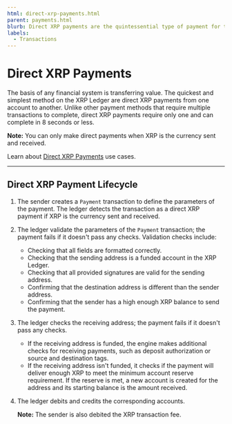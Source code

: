 ```yaml
---
html: direct-xrp-payments.html
parent: payments.html
blurb: Direct XRP payments are the quintessential type of payment for the XRPL.
labels:
  - Transactions
---
```

# Direct XRP Payments

The basis of any financial system is transferring value. The quickest and simplest method on the XRP Ledger are direct XRP payments from one account to another. Unlike other payment methods that require multiple transactions to complete, direct XRP payments require only one and can complete in 8 seconds or less.

**Note:** You can only make direct payments when XRP is the currency sent and received.

Learn about [Direct XRP Payments](direct-xrp-payments-uc.html) use cases.

---

## Direct XRP Payment Lifecycle

1. The sender creates a `Payment` transaction to define the parameters of the payment. The ledger detects the transaction as a direct XRP payment if XRP is the currency sent and received.

2. The ledger validate the parameters of the `Payment` transaction; the payment fails if it doesn't pass any checks. Validation checks include:

    - Checking that all fields are formatted correctly.
    - Checking that the sending address is a funded account in the XRP Ledger.
    - Checking that all provided signatures are valid for the sending address.
    - Confirming that the destination address is different than the sender address.
    - Confirming that the sender has a high enough XRP balance to send the payment.

3. The ledger checks the receiving address; the payment fails if it doesn't pass any checks.

    - If the receiving address is funded, the engine makes additional checks for receiving payments, such as deposit authorization or source and destination tags.
    - If the receiving address isn't funded, it checks if the payment will deliver enough XRP to meet the minimum account reserve requirement. If the reserve is met, a new account is created for the address and its starting balance is the amount received.

4. The ledger debits and credits the corresponding accounts.
    
    **Note:** The sender is also debited the XRP transaction fee.
    
<!--
## See Also

- **Concepts:**
    - [Payment System Basics](payment-system-basics.html)
- **Tutorials:**
    - [Send XRP (Interactive Tutorial)](send-xrp.html)
    - [Monitor Incoming Payments with WebSocket](monitor-incoming-payments-with-websocket.html)
- **References:**
    - [Payment transaction][]
    - [Transaction Results](transaction-results.html)
    - [account_info method][] - for checking XRP balances
-->